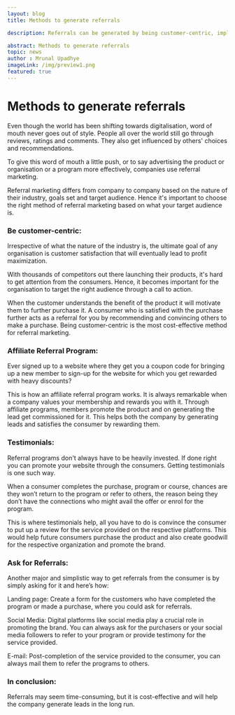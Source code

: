 ```yaml
---
layout: blog
title: Methods to generate referrals

description: Referrals can be generated by being customer-centric, implementing affiliate programs, collecting testimonials, and directly asking for referrals.

abstract: Methods to generate referrals 
topic: news
author : Mrunal Upadhye
imageLink: /img/preview1.png
featured: true
---
```


# Methods to generate referrals

Even though the world has been shifting towards digitalisation, word of mouth never goes out of style. People all over the world still go through reviews, ratings and comments. They also get influenced by others' choices and recommendations.

To give this word of mouth a little push, or to say advertising the product or organisation or a program more effectively, companies use referral marketing.

Referral marketing differs from company to company based on the nature of their industry, goals set and target audience. Hence it's important to choose the right method of referral marketing based on what your target audience is.

### Be customer-centric:

Irrespective of what the nature of the industry is, the ultimate goal of any organisation is customer satisfaction that will eventually lead to profit maximization.

With thousands of competitors out there launching their products, it's hard to get attention from the consumers. Hence, it becomes important for the organisation to target the right audience through a call to action.

When the customer understands the benefit of the product it will motivate them to further purchase it. A consumer who is satisfied with the purchase further acts as a referral for you by recommending and convincing others to make a purchase. Being customer-centric is the most cost-effective method for referral marketing.

### Affiliate Referral Program:

Ever signed up to a website where they get you a coupon code for bringing up a new member to sign-up for the website for which you get rewarded with heavy discounts?

This is how an affiliate referral program works. It is always remarkable when a company values your membership and rewards you with it. Through affiliate programs, members promote the product and on generating the lead get commissioned for it. This helps both the company by generating leads and satisfies the consumer by rewarding them.

### Testimonials:

Referral programs don't always have to be heavily invested. If done right you can promote your website through the consumers. Getting testimonials is one such way.

When a consumer completes the purchase, program or course, chances are they won’t return to the program or refer to others, the reason being they don’t have the connections who might avail the offer or enrol for the program.  

This is where testimonials help, all you have to do is convince the consumer to put up a review for the service provided on the respective platforms. This would help future consumers purchase the product and also create goodwill for the respective organization and promote the brand.

### Ask for Referrals:

Another major and simplistic way to get referrals from the consumer is by simply asking for it and here’s how:

Landing page: Create a form for the customers who have completed the program or made a purchase, where you could ask for referrals.

Social Media: Digital platforms like social media play a crucial role in promoting the brand. You can always ask for the purchasers or your social media followers to refer to your program or provide testimony for the service provided.

E-mail: Post-completion of the service provided to the consumer, you can always mail them to refer the programs to others.

### In conclusion:

Referrals may seem time-consuming, but it is cost-effective and will help the company generate leads in the long run. 
